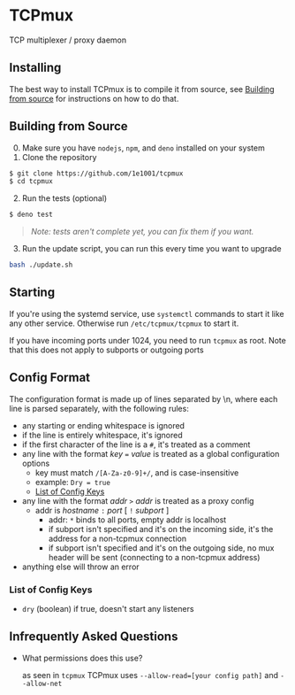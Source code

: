 # TCPmux
TCP multiplexer / proxy daemon

## Installing
<!-- tcpmux consists of 4 main files, downloadable from the [Releases](https://github.com/1e1001/tcpmux/releases/) as a tarball.
- `tcpmux` - main TCPmux script
- `tcpmux_stop` - stops `tcpmux`
- `tcpmux.service` - a systemd service for TCPmux
> *Note: this expects tcpmux to be installed in* `/etc/tcpmux/` *such that* `/etc/tcpmux/tcpmux` is the main script
- `config.txt` - example config file (see [Config Format](#config-format)) -->

The best way to install TCPmux is to compile it from source, see [Building from source](#building-from-source) for instructions on how to do that.

## Building from Source
0. Make sure you have `nodejs`, `npm`, and `deno` installed on your system
1. Clone the repository
```sh
$ git clone https://github.com/1e1001/tcpmux
$ cd tcpmux
```
2. Run the tests (optional)
```sh
$ deno test
```
> *Note: tests aren't complete yet, you can fix them if you want.*
3. Run the update script, you can run this every time you want to upgrade
```sh
bash ./update.sh
```
<!-- 3. Install terser for compilation
```sh
$ cd terser
$ npm install
$ cd ..
```
4. Run the compile script
```sh
$ bash ./compile.sh
```
5. you can then install TCPmux to your system with
```sh
$ sudo bash ./install.sh
```
5. The compiled program is now available in the `out/tcpmux/` directory, a tarball is also available at `out/release.tar.gz`
6. if you're using the systemd service: copy the `out/tcpmux/ ` dir to `/etc/tcpmux/` (so that the `tcpmux` script exists in `/etc/tcpmux/tcpmux`) You should also copy the systemd service (`tcpmux.service`) to `/usr/lib/systemd/`
	- You can run `install.sh` with root perms to automatically do this. -->

## Starting
If you're using the systemd service, use `systemctl` commands to start it like any other service. Otherwise run `/etc/tcpmux/tcpmux` to start it.

If you have incoming ports under 1024, you need to run `tcpmux` as root. Note that this does not apply to subports or outgoing ports

## Config Format
The configuration format is made up of lines separated by \n, where each line is parsed separately, with the following rules:
- any starting or ending whitespace is ignored
- if the line is entirely whitespace, it's ignored
- if the first character of the line is a `#`, it's treated as a comment
- any line with the format *key* `=` *value* is treated as a global configuration options
	- key must match `/[A-Za-z0-9]+/`, and is case-insensitive
	- example: `Dry = true`
	- [List of Config Keys](#list-of-config-keys)
- any line with the format *addr* `>` *addr* is treated as a proxy config
	- addr is *hostname* `:` *port* [ `!` *subport* ]
		- addr: `*` binds to all ports, empty addr is localhost
		- if subport isn't specified and it's on the incoming side, it's the address for a non-tcpmux connection
		- if subport isn't specified and it's on the outgoing side, no mux header will be sent (connecting to a non-tcpmux address)
- anything else will throw an error

### List of Config Keys
- `dry` (boolean) if true, doesn't start any listeners

## Infrequently Asked Questions

- What permissions does this use?

	as seen in `tcpmux` TCPmux uses `--allow-read=[your config path]` and `--allow-net`
